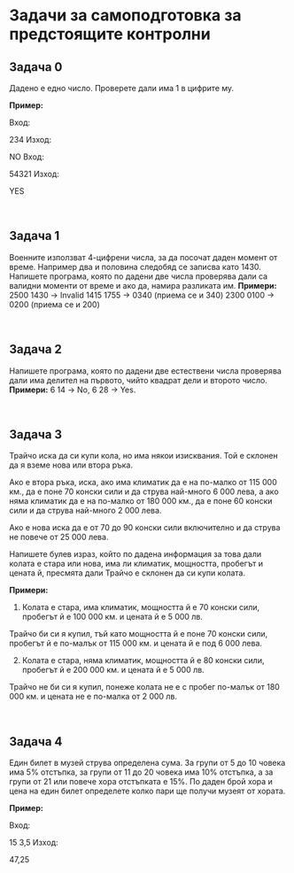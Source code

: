 <h1> Задачи за самоподготовка за предстоящите контролни </h1>

<h2> Задача 0 </h2>
<p> Дадено е едно число. Проверете дали има 1 в цифрите му.

<strong>Пример:</strong>

Вход:

234
Изход:

NO
Вход:

54321
Изход:

YES</p></br>

<h2>Задача 1 </h2>
<p> Военните използват 4-цифрени числа, за да посочат даден момент от време. Например два и половина
следобяд се записва като 1430. Напишете програма, която по дадени две числа проверява дали са валидни
моменти от време и ако да, намира разликата им.
  <strong>Примери:</strong>
2500 1430 -> Invalid
1415 1755 -> 0340 (приема се и 340)
2300 0100 -> 0200 (приема се и 200)
</p></br>


<h2> Задача 2</h2>
<p>Напишете програма, която по дадени две естествени числа проверява дали има делител на първото, чийто
квадрат дели и второто число.
  <strong>Примери:</strong> 6 14 -> No, 6 28 -> Yes.</p></br>

<h2> Задача 3</h2>
<p>Трайчо иска да си купи кола, но има някои изисквания. Той е склонен да я вземе нова или втора ръка.

Ако е втора ръка, иска, ако има климатик да е на по-малко от 115 000 км., да е поне 70 конски сили и да струва най-много 6 000 лева, а ако няма климатик да е на по-малко от 180 000 км., да е поне 60 конски сили и да струва най-много 2 000 лева.

Ако е нова иска да е от 70 до 90 конски сили включително и да струва не повече от 25 000 лева.

Напишете булев израз, който по дадена информация за това дали колата е стара или нова, има ли климатик, мощността, пробегът и цената й, пресмята дали Трайчо е склонен да си купи колата.

<strong>Примери:</strong>

1. Колата е стара, има климатик, мощността й е 70 конски сили, пробегът й е 100 000 км. и цената й е 5 000 лв.

Трайчо би си я купил, тъй като мощността й е поне 70 конски сили, пробегът й е по-малък от 115 000 км. и цената й е под 6 000 лева.

2. Колата е стара, няма климатик, мощността й е 80 конски сили, пробегът й е 200 000 км. и цената й е 5 000 лв.

Трайчо не би си я купил, понеже колата не е с пробег по-малък от 180 000 км. и цената не е по-малка от 2 000 лв.</p></br>

<h2> Задача 4 </h2>
<p>Един билет в музей струва определена сума. За групи от 5 до 10 човека има 5% отстъпка, за групи от 11 до 20 човека има 10% отстъпка, а за групи от 21 или повече хора отстъпката е 15%. По даден брой хора и цена на един билет определете колко пари ще получи музеят от хората.

<strong>Пример:</strong>

Вход:

15 3,5
Изход:

47,25</p></br>
